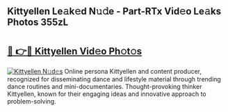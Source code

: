 ## Kittyellen Le𝚊k𝚎d N𝚞𝚍e - Part-RTx Vid𝚎o Le𝚊ks Photos 355zL

# <h2><a href="http://fbehi5.evod.top/?m=Kittyellen">🔗 👉🔴 Kittyellen Vid𝚎o Ph𝚘t𝚘s</a></h2>

[![Kittyellen N𝚞d𝚎s](https://i.imgur.com/8V9OHl7.gif)](http://fbehi5.evod.top/?m=Kittyellen)
Online persona Kittyellen and content producer, recognized for disseminating dance and lifestyle material through trending dance routines and mini-documentaries. Thought-provoking thinker Kittyellen, known for their engaging ideas and innovative approach to problem-solving. 
